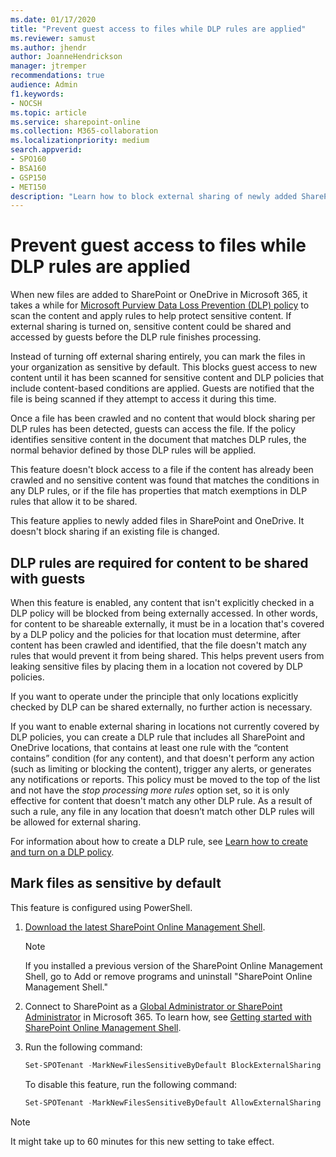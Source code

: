 ```yaml
---
ms.date: 01/17/2020
title: "Prevent guest access to files while DLP rules are applied"
ms.reviewer: samust
ms.author: jhendr
author: JoanneHendrickson
manager: jtremper
recommendations: true
audience: Admin
f1.keywords:
- NOCSH
ms.topic: article
ms.service: sharepoint-online
ms.collection: M365-collaboration
ms.localizationpriority: medium
search.appverid:
- SPO160
- BSA160
- GSP150
- MET150
description: "Learn how to block external sharing of newly added SharePoint and OneDrive files while they are scanned for DLP rules."
---
```


# Prevent guest access to files while DLP rules are applied

When new files are added to SharePoint or OneDrive in Microsoft 365, it takes a while for [Microsoft Purview Data Loss Prevention (DLP) policy](/microsoft-365/compliance/dlp-learn-about-dlp) to scan the content and apply rules to help protect sensitive content. If external sharing is turned on, sensitive content could be shared and accessed by guests before the DLP rule finishes processing.

Instead of turning off external sharing entirely, you can mark the files in your organization as sensitive by default. This blocks guest access to new content until it has been scanned for sensitive content and DLP policies that include content-based conditions are applied. Guests are notified that the file is being scanned if they attempt to access it during this time.

Once a file has been crawled and no content that would block sharing per DLP rules has been detected, guests can access the file. If the policy identifies sensitive content in the document that matches DLP rules, the normal behavior defined by those DLP rules will be applied. 

This feature doesn't block access to a file if the content has already been crawled and no sensitive content was found that matches the conditions in any DLP rules, or if the file has properties that match exemptions in DLP rules that allow it to be shared. 

This feature applies to newly added files in SharePoint and OneDrive. It doesn't block sharing if an existing file is changed.

## DLP rules are required for content to be shared with guests

When this feature is enabled, any content that isn't explicitly checked in a DLP policy will be blocked from being externally accessed. In other words, for content to be shareable externally, it must be in a location that's covered by a DLP policy and the policies for that location must determine, after content has been crawled and identified, that the file doesn't match any rules that would prevent it from being shared. This helps prevent users from leaking sensitive files by placing them in a location not covered by DLP policies.

If you want to operate under the principle that only locations explicitly checked by DLP can be shared externally, no further action is necessary. 

If you want to enable external sharing in locations not currently covered by DLP policies, you can create a DLP rule that includes all SharePoint and OneDrive locations, that contains at least one rule with the “content contains” condition (for any content), and that doesn't perform any action (such as limiting or blocking the content), trigger any alerts, or generates any notifications or reports. This policy must be moved to the top of the list and not have the *stop processing more rules* option set, so it is only effective for content that doesn't match any other DLP rule. As a result of such a rule, any file in any location that doesn’t match other DLP rules will be allowed for external sharing.

For information about how to create a DLP rule, see [Learn how to create and turn on a DLP policy](/microsoft-365/compliance/create-test-tune-dlp-policy).

## Mark files as sensitive by default

This feature is configured using PowerShell.

1. [Download the latest SharePoint Online Management Shell](https://go.microsoft.com/fwlink/p/?LinkId=255251).

    > [!NOTE]
    > If you installed a previous version of the SharePoint Online Management Shell, go to Add or remove programs and uninstall "SharePoint Online Management Shell."

1. Connect to SharePoint as a [Global Administrator or SharePoint Administrator](./sharepoint-admin-role.md) in Microsoft 365. To learn how, see [Getting started with SharePoint Online Management Shell](/powershell/sharepoint/sharepoint-online/connect-sharepoint-online).

1. Run the following command:
  
    ```PowerShell
    Set-SPOTenant -MarkNewFilesSensitiveByDefault BlockExternalSharing 
    ```

    To disable this feature, run the following command:

    ```powershell
    Set-SPOTenant -MarkNewFilesSensitiveByDefault AllowExternalSharing
    ```

> [!NOTE]
> It might take up to 60 minutes for this new setting to take effect.

